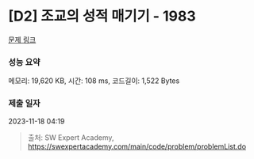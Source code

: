 # [D2] 조교의 성적 매기기 - 1983 

[문제 링크](https://swexpertacademy.com/main/code/problem/problemDetail.do?contestProbId=AV5PwGK6AcIDFAUq) 

### 성능 요약

메모리: 19,620 KB, 시간: 108 ms, 코드길이: 1,522 Bytes

### 제출 일자

2023-11-18 04:19



> 출처: SW Expert Academy, https://swexpertacademy.com/main/code/problem/problemList.do